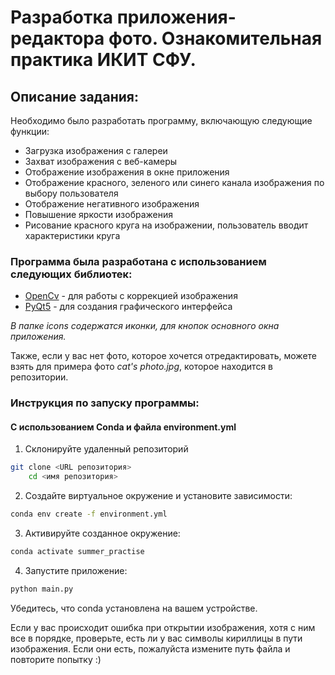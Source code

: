 # Разработка приложения-редактора фото. Ознакомительная практика ИКИТ СФУ.
## Описание задания:
Необходимо было разработать программу, включающую следующие функции:
- Загрузка изображения с галереи
- Захват изображения с веб-камеры
- Отображение изображения в окне приложения
- Отображение красного, зеленого или синего канала изображения по выбору пользователя
- Отображение негативного изображения
- Повышение яркости изображения
- Рисование красного круга на изображении, пользователь вводит характеристики круга

### Программа была разработана с использованием следующих библиотек:
- [OpenCv](https://opencv.org/) - для работы с коррекцией изображения
- [PyQt5](https://pypi.org/project/PyQt5/) - для создания графического интерфейса

*В папке icons содержатся иконки, для кнопок основного окна приложения.*

Также, если у вас нет фото, которое хочется отредактировать, можете взять для примера
фото *cat's photo.jpg*, которое находится в репозитории.

### Инструкция по запуску программы:
#### С использованием Conda и файла environment.yml
1. Склонируйте удаленный репозиторий
```bash
git clone <URL репозитория>
    cd <имя репозитория>
```
2. Создайте виртуальное окружение и установите зависимости:

```bash
conda env create -f environment.yml
```
3. Активируйте созданное окружение:

```bash
conda activate summer_practise
```

4. Запустите приложение:

```bash
python main.py
```
Убедитесь, что conda установлена на вашем устройстве.


Если у вас происходит ошибка при открытии изображения,
хотя с ним все в порядке, проверьте, есть ли у вас символы кириллицы в пути 
 изображения. Если они есть, пожалуйста измените путь файла и повторите
попытку :)